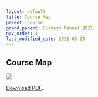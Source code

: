 ```yaml
---
layout: default 
title: Course Map
parent: Course
grand_parent: Runners Manual 2021
nav_order: 1
last_modified_date: 2021-05-20
---
```


## Course Map

<img src="https://www.hardrock100.com/images/maps/HR100-2021-CCW-Map_sm.png">

<p><a href="https://www.hardrock100.com/files/course/HR100-2021-CCW-Map.pdf">Download PDF</a>.</p>
